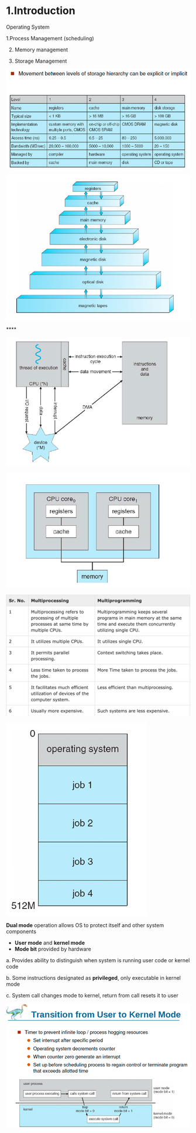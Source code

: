 # 1.Introduction

Operating System 

1.Process Management \(scheduling\) 

2. Memory management

3. Storage Management

![Performance of Various Level of Storages](../.gitbook/assets/image%20%2825%29.png)

![Storage and Device Hierarchy ](../.gitbook/assets/image%20%2851%29.png)

\*\*\*\*

![How modern computer works](../.gitbook/assets/image%20%2857%29.png)

![A dual core design](../.gitbook/assets/image%20%2839%29.png)

![Difference between Multi-processing vs Multi-programming](../.gitbook/assets/image%20%2858%29.png)

![Memory Layout of Multi-programmed System](../.gitbook/assets/image%20%2830%29.png)

**Dual mode** operation allows OS to protect itself and other system components

* **User mode** and **kernel mode** 
* **Mode bit** provided by hardware

a. Provides ability to distinguish when system is running user code or kernel code

b. Some instructions designated as **privileged**, only executable in kernel mode

c. System call changes mode to kernel, return from call resets it to user

![](../.gitbook/assets/image%20%2850%29.png)

